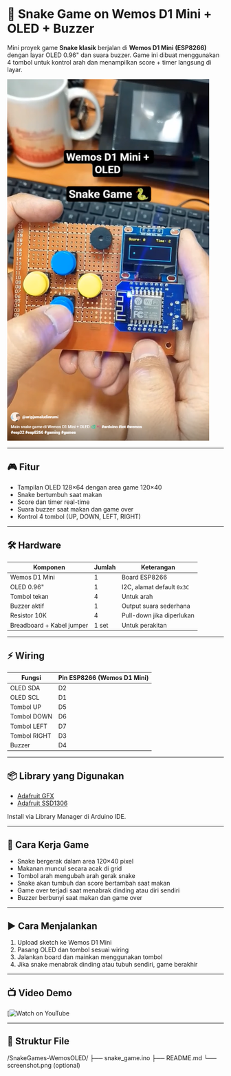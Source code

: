 # 🐍 Snake Game on Wemos D1 Mini + OLED + Buzzer

Mini proyek game **Snake klasik** berjalan di **Wemos D1 Mini (ESP8266)** dengan layar OLED 0.96" dan suara buzzer. Game ini dibuat menggunakan 4 tombol untuk kontrol arah dan menampilkan score + timer langsung di layar.

![OLED Snake Screenshot](Snake-Game.png)

---

## 🎮 Fitur

- Tampilan OLED 128×64 dengan area game 120×40
- Snake bertumbuh saat makan
- Score dan timer real-time
- Suara buzzer saat makan dan game over
- Kontrol 4 tombol (UP, DOWN, LEFT, RIGHT)

---

## 🛠️ Hardware

| Komponen       | Jumlah | Keterangan                    |
|----------------|--------|-------------------------------|
| Wemos D1 Mini  | 1      | Board ESP8266                 |
| OLED 0.96"     | 1      | I2C, alamat default `0x3C`    |
| Tombol tekan   | 4      | Untuk arah                    |
| Buzzer aktif   | 1      | Output suara sederhana        |
| Resistor 10K   | 4      | Pull-down jika diperlukan     |
| Breadboard + Kabel jumper | 1 set | Untuk perakitan         |

---

## ⚡ Wiring

| Fungsi    | Pin ESP8266 (Wemos D1 Mini) |
|-----------|-----------------------------|
| OLED SDA  | D2                          |
| OLED SCL  | D1                          |
| Tombol UP    | D5                      |
| Tombol DOWN  | D6                      |
| Tombol LEFT  | D7                      |
| Tombol RIGHT | D3                      |
| Buzzer       | D4                      |

---

## 📦 Library yang Digunakan

- [Adafruit GFX](https://github.com/adafruit/Adafruit-GFX-Library)
- [Adafruit SSD1306](https://github.com/adafruit/Adafruit_SSD1306)

Install via Library Manager di Arduino IDE.

---

## 🧠 Cara Kerja Game

- Snake bergerak dalam area 120×40 pixel
- Makanan muncul secara acak di grid
- Tombol arah mengubah arah gerak snake
- Snake akan tumbuh dan score bertambah saat makan
- Game over terjadi saat menabrak dinding atau diri sendiri
- Buzzer berbunyi saat makan dan game over

---

## ▶️ Cara Menjalankan

1. Upload sketch ke Wemos D1 Mini
2. Pasang OLED dan tombol sesuai wiring
3. Jalankan board dan mainkan menggunakan tombol
4. Jika snake menabrak dinding atau tubuh sendiri, game berakhir

---

## 📺 Video Demo

[![Watch on YouTube](https://youtube.com/shorts/qacj89Vcywc)

---

## 📁 Struktur File
/SnakeGames-WemosOLED/
├── snake_game.ino
├── README.md
└── screenshot.png (optional)
